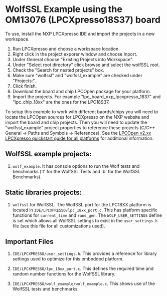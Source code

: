# WolfSSL Example using the OM13076 (LPCXpresso18S37) board

To use, install the NXP LPCXpresso IDE and import the projects in a new workspace.

1. Run LPCXpresso and choose a workspace location.
2. Right click in the project exporer window and choose Inport.
3. Under General choose "Existing Projects into Workspace".
4. Under "Select root directory" click browse and select the wolfSSL root.
5. Check the "Search for nested projects" box.
5. Make sure "wolfssl" and "wolfssl_example" are checked under "Projects:".
6. Click finish.
7. Download the board and chip LPCOpen package for your platform.
8. Import the projects. For example "lpc_board_nxp_lpcxpresso_1837" and "lpc_chip_18xx" are the ones for the LPC18S37.

To setup this example to work with different baords/chips you will need to locate the LPCOpen sources for LPCXpresso on the NXP website and import the board and chip projects. Then you will need to update the "wolfssl_example" project properties to reference these projects (C/C++ General -> Paths and Symbols -> References). See the [LPCOpen v2.xx LPCXpresso quickstart guide for all platforms](https://www.lpcware.com/content/project/lpcopen-platform-nxp-lpc-microcontrollers/lpcopen-v200-quickstart-guides/lpcopen-1) for additional information.


## WolfSSL example projects:

1. `wolf_example`. It has console options to run the Wolf tests and benchmarks ('t' for the WolfSSL Tests and 'b' for the WolfSSL Benchmarks).

## Static libraries projects:

1. `wolfssl` for WolfSSL. The WolfSSL port for the LPC18XX platform is located in `IDE/LPCXPRESSO/lpc_18xx_port.c`. This has platform specific functions for `current_time` and `rand_gen`. The `WOLF_USER_SETTINGS` define is set which allows all WolfSSL settings to exist in the `user_settings.h` file (see this file for all customizations used).

## Important Files

1. `IDE/LPCXPRESSO/user_settings.h`. This provides a reference for library settings used to optimize for this embedded platform.

2. `IDE/LPCXPRESSO/lpc_18xx_port.c`. This defines the required time and random number functions for the WolfSSL library.

3. `IDE/LPCXPRESSO/wolf_example/wolf_example.c`. This shows use of the WolfSSL tests and benchmarks.
